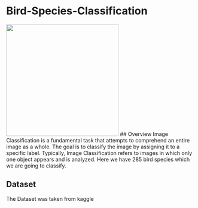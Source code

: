 # Bird-Species-Classification
<img src="https://miro.medium.com/max/670/1*leLKD1K6sMtuqr9KK8RaJg.png" width=300 height=300>
## Overview
Image Classification is a fundamental task that attempts to comprehend an entire image as a whole. The goal is to classify the image by assigning it to a specific label. Typically, Image Classification refers to images in which only one object appears and is analyzed.
Here we have 285 bird species which we are going to classify.

## Dataset
The Dataset was taken from kaggle
